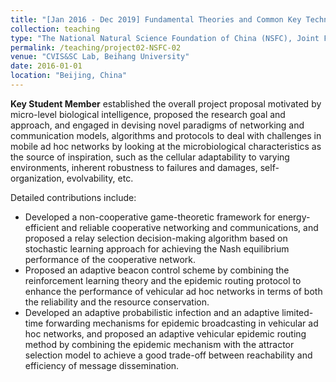 ```yaml
---
title: "[Jan 2016 - Dec 2019] Fundamental Theories and Common Key Technologies for Intelligent Connected Vehicles (Grant No. U1564212)"
collection: teaching
type: "The National Natural Science Foundation of China (NSFC), Joint Fund Project of NSFC and China Automobile Industry"
permalink: /teaching/project02-NSFC-02
venue: "CVIS&SC Lab, Beihang University"
date: 2016-01-01
location: "Beijing, China"
---
```


**Key Student Member** established the overall project proposal motivated by micro-level biological intelligence, proposed the research goal and approach, and engaged in devising novel paradigms of networking and communication models, algorithms and protocols to deal with challenges in mobile ad hoc networks by looking at the microbiological characteristics as the source of inspiration, such as the cellular adaptability to varying environments, inherent robustness to failures and damages, self-organization, evolvability, etc.

Detailed contributions include:

+ Developed a non-cooperative game-theoretic framework for energy-efficient and reliable cooperative networking and communications, and proposed a relay selection decision-making algorithm based on stochastic learning approach for achieving the Nash equilibrium performance of the cooperative network.
+ Proposed an adaptive beacon control scheme by combining the reinforcement learning theory and the epidemic routing protocol to enhance the performance of vehicular ad hoc networks in terms of both the reliability and the resource conservation.
+ Developed an adaptive probabilistic infection and an adaptive limited-time forwarding mechanisms for epidemic broadcasting in vehicular ad hoc networks, and proposed an adaptive vehicular epidemic routing method by combining the epidemic mechanism with the attractor selection model to achieve a good trade-off between reachability and efficiency of message dissemination.

